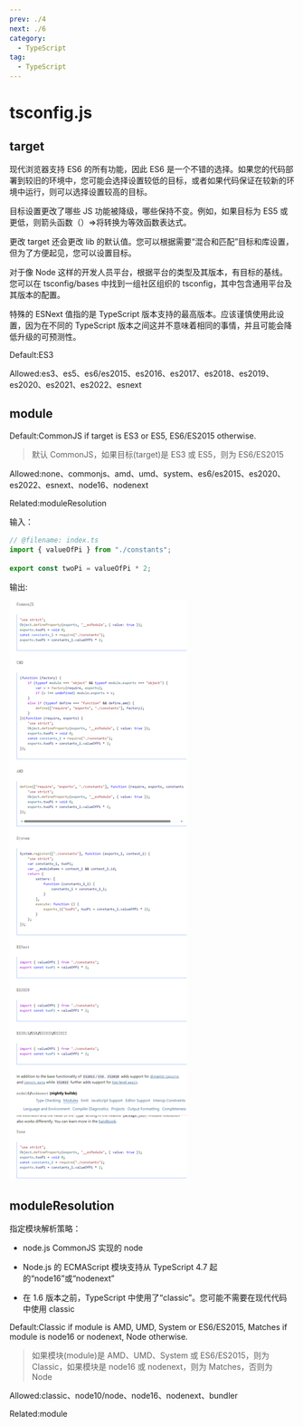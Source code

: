 ```yaml
---
prev: ./4
next: ./6
category:
  - TypeScript
tag:
  - TypeScript
---
```


# tsconfig.js

## target

现代浏览器支持 ES6 的所有功能，因此 ES6 是一个不错的选择。如果您的代码部署到较旧的环境中，您可能会选择设置较低的目标，或者如果代码保证在较新的环境中运行，则可以选择设置较高的目标。

目标设置更改了哪些 JS 功能被降级，哪些保持不变。例如，如果目标为 ES5 或更低，则箭头函数（）=>将转换为等效函数表达式。

更改 target 还会更改 lib 的默认值。您可以根据需要“混合和匹配”目标和库设置，但为了方便起见，您可以设置目标。

对于像 Node 这样的开发人员平台，根据平台的类型及其版本，有目标的基线。您可以在 tsconfig/bases 中找到一组社区组织的 tsconfig，其中包含通用平台及其版本的配置。

特殊的 ESNext 值指的是 TypeScript 版本支持的最高版本。应该谨慎使用此设置，因为在不同的 TypeScript 版本之间这并不意味着相同的事情，并且可能会降低升级的可预测性。

Default:ES3

Allowed:es3、es5、es6/es2015、es2016、es2017、es2018、es2019、es2020、es2021、es2022、esnext

## module

Default:CommonJS if target is ES3 or ES5, ES6/ES2015 otherwise.

> 默认 CommonJS，如果目标(target)是 ES3 或 ES5，则为 ES6/ES2015

Allowed:none、commonjs、amd、umd、system、es6/es2015、es2020、es2022、esnext、node16、nodenext

Related:moduleResolution

输入：

```ts
// @filename: index.ts
import { valueOfPi } from "./constants";

export const twoPi = valueOfPi * 2;
```

输出:

![module](../img/module.jpg)

## moduleResolution

指定模块解析策略：

- node.js CommonJS 实现的 node

- Node.js 的 ECMAScript 模块支持从 TypeScript 4.7 起的“node16”或“nodenext”

- 在 1.6 版本之前，TypeScript 中使用了“classic”。您可能不需要在现代代码中使用 classic

Default:Classic if module is AMD, UMD, System or ES6/ES2015, Matches if module is node16 or nodenext, Node otherwise.

> 如果模块(module)是 AMD、UMD、System 或 ES6/ES2015，则为 Classic，如果模块是 node16 或 nodenext，则为 Matches，否则为 Node

Allowed:classic、node10/node、node16、nodenext、bundler

Related:module

